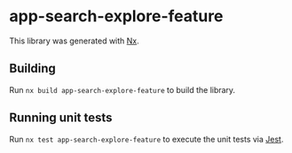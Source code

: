 # app-search-explore-feature

This library was generated with [Nx](https://nx.dev).

## Building

Run `nx build app-search-explore-feature` to build the library.

## Running unit tests

Run `nx test app-search-explore-feature` to execute the unit tests via [Jest](https://jestjs.io).
